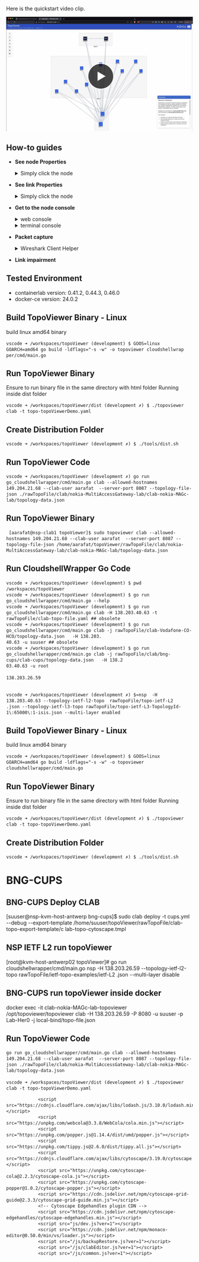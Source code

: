 
Here is the quickstart video clip.

<div align="left" width="100%" height="365" >
  <a href="https://www.youtube.com/watch?v=na6M1Zfum4o"><img src="https://github.com/asadarafat/topoViewer/blob/development/docs/image/topoViewer-quickstart.png" alt="TopoViewer - Quickstart video clip"></a>
</div>



## How-to guides

* **See node Properties**
  <details>
    <summary>Simply click the node</summary>
    <img src="https://github.com/asadarafat/topoViewer/blob/development/docs/image/topoViewer-nodeProperties.gif"/>
  </details>

* **See link Properties**
    <details>
    <summary>Simply click the node</summary>
    <img src="https://github.com/asadarafat/topoViewer/blob/development/docs/image/topoViewer-linkProperties.gif"/>
  </details>

* **Get to the node console**
    <details>
      <summary>web console</summary>
      <img src="https://github.com/asadarafat/topoViewer/blob/development/docs/image/topoViewer-nodeWebConsole.gif"/>
    </details>

    <details>
      <summary>terminal console</summary>
      <img src="https://github.com/asadarafat/topoViewer/blob/development/docs/image/topoViewer-nodeTerminalConsole.gif"/>
    </details>


* **Packet capture**
    <details>
      <summary>
        Wireshark Client Helper
      </summary>
      <p>There are two type of suported client here, Windows version and MAC version, both of the clients can be find in "Setting Menu, TopoViewer Helper App". Once the Wireshark client helper installed, simply click Cross Launch Button in link Properties.
      </p>
      <p>
        Using Windows version of Wireshark Client Helper:
          <ul>
            <li> Download and install the Windows version of Wireshark Client Helper. </li>
            <li> Ensure PowerShell installed in Windows client side </li>
            <li> Ensure the Wireshark is installed in client side, from client side, otherwise the password need tobe entered manually </li>
            <li> Setup SSH keyless access to ContainerLab host </li>
            <li> Copy clabcapture.bat and clab-capture.reg into C:\Program Files\clab-client </li>
            <li> Merge clab-capture.reg into Windows Registry, simply double click it. </li>
          </ul>
        </p>
        <p>
          Using MAC version of Wireshark Client Helper:
          <ul>
            <li> Download and install the MAC version of Wireshark Client Help, extract and copy the app into /Applications folder  </li>
            <li> Ensure iTerm installed in MAC client side </li>
            <li> Ensure the Wireshark is installed in client side. </li>
            <li> Setup SSH keyless access to ContainerLab host from client side, otherwise the password need tobe entered manually </li>
            <li> From link properties, click Capture Source/Target Endpoint cross-launch button 
                <img src="https://github.com/asadarafat/topoViewer/blob/development/docs/image/topoViewer-WiresharkHelperApp-MAC.gif"/> 
                </li>
          </ul>
        </p>
    </details>

* **Link impairment**




## Tested Environment
- containerlab version:  0.41.2, 0.44.3, 0.46.0
- docker-ce version: 24.0.2


## Build TopoViewer Binary - Linux
build linux amd64 binary
```Shell
vscode ➜ /workspaces/topoViewer (development) $ GOOS=linux GOARCH=amd64 go build -ldflags="-s -w" -o topoviewer cloudshellwrap
per/cmd/main.go 
```

## Run TopoViewer Binary 
Ensure to run binary file in the same directory with html folder
Running inside dist folder
```Shell
vscode ➜ /workspaces/topoViewer/dist (development ✗) $ ./topoviewer clab -t topo-topoViewerDemo.yaml  
```

## Create Distribution Folder
```Shell
vscode ➜ /workspaces/topoViewer (development ✗) $ ./tools/dist.sh 
```

## Run TopoViewer Code
```Shell
vscode ➜ /workspaces/topoViewer (development ✗) go run go_cloudshellwrapper/cmd/main.go clab --allowed-hostnames 149.204.21.68 --clab-user aarafat  --server-port 8087 --topology-file-json ./rawTopoFile/clab/nokia-MultiAccessGateway-lab/clab-nokia-MAGc-lab/topology-data.json 
```

## Run TopoViewer Binary
```Shell
 [aarafat@nsp-clab1 topoViewer]$ sudo topoviewer clab --allowed-hostnames 149.204.21.68 --clab-user aarafat  --server-port 8087 --topology-file-json /home/aarafat/topoViewer/rawTopoFile/clab/nokia-MultiAccessGateway-lab/clab-nokia-MAGc-lab/topology-data.json
 ```
 

## Run CloudshellWrapper Go Code
```Shell
vscode ➜ /workspaces/topoViewer (development) $ pwd
/workspaces/topoViewer
vscode ➜ /workspaces/topoViewer (development) $ go run go_cloudshellwrapper/cmd/main.go --help
vscode ➜ /workspaces/topoViewer (development) $ go run go_cloudshellwrapper/cmd/main.go clab -H 138.203.40.63 -t rawTopoFile/clab-topo-file.yaml ## obsolete
vscode ➜ /workspaces/topoViewer (development) $ go run go_cloudshellwrapper/cmd/main.go clab -j rawTopoFile/clab-Vodafone-CO-HCO/topology-data.json   -H 138.203.
40.63 -u suuser ## obsolete
vscode ➜ /workspaces/topoViewer (development) $ go run go_cloudshellwrapper/cmd/main.go clab -j rawTopoFile/clab/bng-cups/clab-cups/topology-data.json   -H 138.2
03.40.63 -u root

138.203.26.59


```


```Shell
vscode ➜ /workspaces/topoViewer (development ✗) $≈nsp  -H 138.203.40.63 --topology-ietf-l2-topo  rawTopoFile/topo-ietf-L2
.json --topology-ietf-l3-topo rawTopoFile/topo-ietf-L3-TopologyId-1\:65000\:1-isis.json --multi-layer enabled
```


## Build TopoViewer Binary - Linux
build linux amd64 binary
```Shell
vscode ➜ /workspaces/topoViewer (development) $ GOOS=linux GOARCH=amd64 go build -ldflags="-s -w" -o topoviewer cloudshellwrapper/cmd/main.go 
```

## Run TopoViewer Binary 
Ensure to run binary file in the same directory with html folder
Running inside dist folder
```Shell
vscode ➜ /workspaces/topoViewer/dist (development ✗) $ ./topoviewer clab -t topo-topoViewerDemo.yaml  
```

## Create Distribution Folder
```Shell
vscode ➜ /workspaces/topoViewer (development ✗) $ ./tools/dist.sh 
```

# BNG-CUPS
## BNG-CUPS Deploy CLAB
[suuser@nsp-kvm-host-antwerp bng-cups]$ sudo clab deploy -t cups.yml --debug --export-template /home/suuser/topoViewer/rawTopoFile/clab-topo-export-template/c
lab-topo-cytoscape.tmpl 


## NSP IETF L2 run topoViewer
[root@kvm-host-antwerp02 topoViewer]# go run cloudshellwrapper/cmd/main.go nsp -H 138.203.26.59 --topology-ietf-l2-topo rawTopoFile/ietf-topo-examples/ietf-L2
.json --multi-layer disable

## BNG-CUPS run topoViewer inside docker 
docker exec -it clab-nokia-MAGc-lab-topoviewer /opt/topoviewer/topoviewer clab -H 138.203.26.59 -P 8080 -u suuser -p Lab-Her0 -j local-bind/topo-file.json


## Run TopoViewer Code
```Shell
go run go_cloudshellwrapper/cmd/main.go clab --allowed-hostnames 149.204.21.68 --clab-user aarafat  --server-port 8087 --topology-file-json ./rawTopoFile/clab/nokia-MultiAccessGateway-lab/clab-nokia-MAGc-lab/topology-data.json 

vscode ➜ /workspaces/topoViewer/dist (development ✗) $ ./topoviewer clab -t topo-topoViewerDemo.yaml  
```
```Shell
			<script src="https://cdnjs.cloudflare.com/ajax/libs/lodash.js/3.10.0/lodash.min.js"></script>
			<script src="https://unpkg.com/webcola@3.3.8/WebCola/cola.min.js"></script>
			<script src="https://unpkg.com/popper.js@1.14.4/dist/umd/popper.js"></script>
			<script src="https://unpkg.com/tippy.js@2.6.0/dist/tippy.all.js"></script>
			<script src="https://cdnjs.cloudflare.com/ajax/libs/cytoscape/3.19.0/cytoscape.min.js"></script>
			<script src="https://unpkg.com/cytoscape-cola@2.2.3/cytoscape-cola.js"></script>
			<script src="https://unpkg.com/cytoscape-popper@1.0.2/cytoscape-popper.js"></script>
			<script src="https://cdn.jsdelivr.net/npm/cytoscape-grid-guide@2.3.3/cytoscape-grid-guide.min.js"></script>
			<!-- Cytoscape Edgehandles plugin CDN -->
			<script src="https://cdn.jsdelivr.net/npm/cytoscape-edgehandles/cytoscape-edgehandles.min.js"></script>
			<script src="js/dev.js?ver=1"></script>
			<script src="https://cdn.jsdelivr.net/npm/monaco-editor@0.50.0/min/vs/loader.js"></script>
			<script src="/js/backupRestore.js?ver=1"></script>
			<script src="/js/clabEditor.js?ver=1"></script>
			<script src="/js/common.js?ver=1"></script>

```
